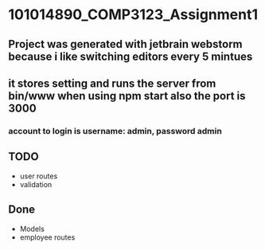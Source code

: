 # 101014890_COMP3123_Assignment1

## Project was generated with jetbrain webstorm because i like switching editors every 5 mintues
## it stores setting and runs the server from bin/www when using npm start also the port is 3000

### account to login is username: admin, password admin
## TODO

* user routes
* validation

## Done


* Models
* employee routes



